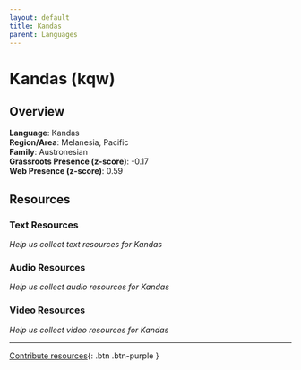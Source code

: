 ```yaml
---
layout: default
title: Kandas
parent: Languages
---
```


# Kandas (kqw)

## Overview

**Language**: Kandas  
**Region/Area**: Melanesia, Pacific  
**Family**: Austronesian  
**Grassroots Presence (z-score)**: -0.17  
**Web Presence (z-score)**: 0.59  

## Resources

### Text Resources
*Help us collect text resources for Kandas*

### Audio Resources
*Help us collect audio resources for Kandas*

### Video Resources
*Help us collect video resources for Kandas*

---

[Contribute resources](https://forms.office.com/e/1SfLJx3u1r){: .btn .btn-purple }
